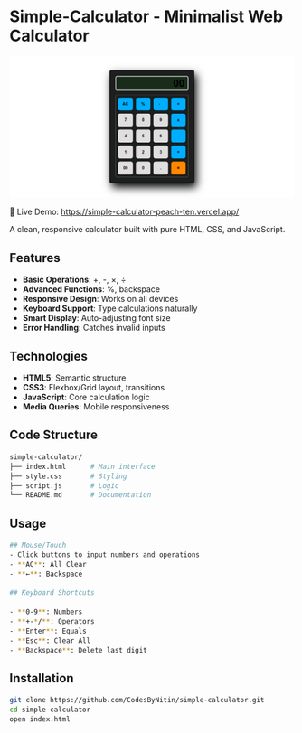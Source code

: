 # Simple-Calculator - Minimalist Web Calculator

![Calculator Screenshot](./image.png)

🔗 Live Demo: https://simple-calculator-peach-ten.vercel.app/

A clean, responsive calculator built with pure HTML, CSS, and JavaScript.

## Features

- **Basic Operations**: +, -, ×, ÷
- **Advanced Functions**: %, backspace
- **Responsive Design**: Works on all devices
- **Keyboard Support**: Type calculations naturally
- **Smart Display**: Auto-adjusting font size
- **Error Handling**: Catches invalid inputs

## Technologies

- **HTML5**: Semantic structure
- **CSS3**: Flexbox/Grid layout, transitions
- **JavaScript**: Core calculation logic
- **Media Queries**: Mobile responsiveness

## Code Structure
```bash
simple-calculator/
├── index.html      # Main interface
├── style.css       # Styling
├── script.js       # Logic
└── README.md       # Documentation
```
## Usage
```bash
## Mouse/Touch
- Click buttons to input numbers and operations
- **AC**: All Clear
- **←**: Backspace

## Keyboard Shortcuts

- **0-9**: Numbers
- **+-*/**: Operators
- **Enter**: Equals
- **Esc**: Clear All
- **Backspace**: Delete last digit 
```
## Installation

```bash
git clone https://github.com/CodesByNitin/simple-calculator.git
cd simple-calculator
open index.html
```
